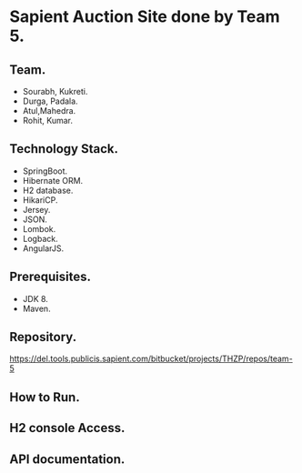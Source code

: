# Sapient Auction Site done by Team 5.
## Team.  
 - Sourabh, Kukreti.
 - Durga, Padala.
 - Atul,Mahedra.
 - Rohit, Kumar.

## Technology Stack.
 - SpringBoot.
 - Hibernate ORM.
 - H2 database.
 - HikariCP.
 - Jersey.
 - JSON.
 - Lombok.
 - Logback.
 - AngularJS.

## Prerequisites.
 - JDK 8.
 - Maven.

## Repository.
 https://del.tools.publicis.sapient.com/bitbucket/projects/THZP/repos/team-5

## How to Run.

## H2 console Access.

## API documentation.
